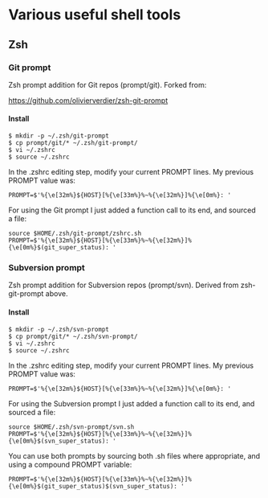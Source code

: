 # Various useful shell tools #

## Zsh ##

### Git prompt ###

Zsh prompt addition for Git repos (prompt/git). Forked from:

https://github.com/olivierverdier/zsh-git-prompt

#### Install ####

    $ mkdir -p ~/.zsh/git-prompt
    $ cp prompt/git/* ~/.zsh/git-prompt/
    $ vi ~/.zshrc
    $ source ~/.zshrc

In the .zshrc editing step, modify your current PROMPT lines. My previous PROMPT value was:

    PROMPT=$'%{\e[32m%}${HOST}[%{\e[33m%}%~%{\e[32m%}]%{\e[0m%}: '

For using the Git prompt I just added a function call to its end, and sourced a file:

    source $HOME/.zsh/git-prompt/zshrc.sh
    PROMPT=$'%{\e[32m%}${HOST}[%{\e[33m%}%~%{\e[32m%}]%{\e[0m%}$(git_super_status): '

### Subversion prompt ###

Zsh prompt addition for Subversion repos (prompt/svn). Derived from zsh-git-prompt above.

#### Install ####

    $ mkdir -p ~/.zsh/svn-prompt
    $ cp prompt/git/* ~/.zsh/svn-prompt/
    $ vi ~/.zshrc
    $ source ~/.zshrc

In the .zshrc editing step, modify your current PROMPT lines. My previous PROMPT value was:

    PROMPT=$'%{\e[32m%}${HOST}[%{\e[33m%}%~%{\e[32m%}]%{\e[0m%}: '

For using the Subversion prompt I just added a function call to its end, and sourced a file:

    source $HOME/.zsh/svn-prompt/svn.sh
    PROMPT=$'%{\e[32m%}${HOST}[%{\e[33m%}%~%{\e[32m%}]%{\e[0m%}$(svn_super_status): '

You can use both prompts by sourcing both .sh files where appropriate, and using a compound PROMPT variable:

    PROMPT=$'%{\e[32m%}${HOST}[%{\e[33m%}%~%{\e[32m%}]%{\e[0m%}$(git_super_status)$(svn_super_status): '

